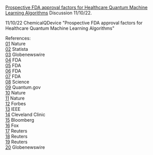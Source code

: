 [Prospective FDA approval factors for Healthcare Quantum Machine Learning Algorithms](https://www.youtube.com/watch?v=KWrfRl881ek&t=7s) Discussion 11/10/22.

11/10/22 ChemicalQDevice "Prospective FDA approval factors for Healthcare Quantum Machine Learning Algorithms" <br>

References: <br>
[01](https://www.nature.com/articles/s41746-020-00324-0 ) Nature <br>
[02](https://www.statista.com/statistics/826993/health-ai-market-value-worldwide/) Statista <br>
[03](https://www.globenewswire.com/news-release/2022/10/10/2530847/0/en/Global-Artificial-Intelligence-AI-in-Healthcare-Market-Size-Share-to-Surpass-95-65-Billion-by-2028-Vantage-Market-Research.html) Globenewswire <br>
[04](https://www.fda.gov/medical-devices/software-medical-device-samd/artificial-intelligence-and-machine-learning-software-medical-device) FDA <br>
[05](https://www.fda.gov/medical-devices/software-medical-device-samd/good-machine-learning-practice-medical-device-development-guiding-principles) FDA <br>
[06](https://www.fda.gov/medical-devices/software-medical-device-samd/artificial-intelligence-and-machine-learning-aiml-enabled-medical-devices) FDA <br>
[07](https://www.fda.gov/files/medical%20devices/published/US-FDA-Artificial-Intelligence-and-Machine-Learning-Discussion-Paper.pdf) FDA <br>
[08](https://www.science.org/doi/10.1126/science.abn7293) Science <br>
[09](https://www.quantum.gov/wp-content/uploads/2022/03/BringingQuantumSensorstoFruition.pdf) Quantum.gov <br>
[10](https://www.nature.com/articles/s41534-022-00541-3) Nature <br>
[11](https://www.nature.com/articles/s43588-022-00311-3) Nature <br>
[12](https://www.forbes.com/sites/forbestechcouncil/2022/11/08/13-risks-that-come-with-the-growing-power-of-quantum-computing/?sh=4e90acf354b8) Forbes <br>
[13](https://ieeexplore.ieee.org/abstract/document/9844718) IEEE <br>
[14](https://newsroom.clevelandclinic.org/2022/10/18/cleveland-clinic-and-ibm-begin-installation-of-ibm-quantum-system-one/) Cleveland Clinic <br>
[15](https://www.bloomberg.com/news/articles/2022-10-06/ibm-to-unveil-20-billion-investment-as-biden-visits-n-y-campus?leadSource=uverify%20wall#xj4y7vzkg) Bloomberg <br>
[16](https://www.fox32chicago.com/news/obama-surprises-students-in-chicagos-hyde-park-neighborhood) Fox <br>
[17](https://www.reuters.com/article/us-ionq-m-a-dmy-technology/quantum-computing-provider-ionq-to-go-public-via-2-billion-spac-deal-idUSKBN2B013Z) Reuters <br>
[18](https://www.reuters.com/technology/quantum-computing-company-d-wave-go-public-via-16-bln-spac-deal-2022-02-08/) Reuters <br>
[19](https://www.reuters.com/technology/quantum-computer-maker-rigetti-go-public-via-15-bln-spac-deal-2021-10-06/) Reuters <br>
[20](https://www.globenewswire.com/en/news-release/2021/07/14/2263093/0/en/Quantum-Computing-Inc-Lists-on-Nasdaq-Capital-Market.html) Globenewswire <br> 
